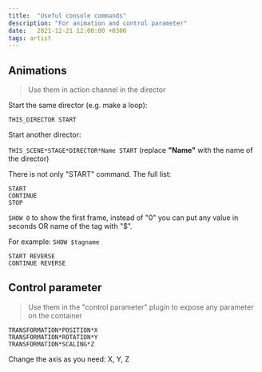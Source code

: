 ```yaml
---
title:  "Useful console commands"
description: "For animation and control parameter"
date:   2021-12-21 12:00:00 +0300
tags: artist
---
```


## Animations

> Use them in action channel in the director

Start the same director (e.g. make a loop):

``` THIS_DIRECTOR START ```

Start another director:

``` THIS_SCENE*STAGE*DIRECTOR*Name START ```
(replace __"Name"__ with the name of the director)

There is not only "START" command. The full list:

```
START
CONTINUE
STOP

```

```SHOW 0``` to show the first frame, instead of "0" you can put any value in seconds OR name of the tag with "$".

For example: `SHOW $tagname`

```
START REVERSE
CONTINUE REVERSE
```



## Control parameter

> Use them in the "control parameter" plugin to expose any parameter on the container

```
TRANSFORMATION*POSITION*X
TRANSFORMATION*ROTATION*Y
TRANSFORMATION*SCALING*Z
```

Change the axis as you need: X, Y, Z

